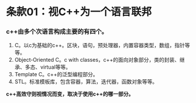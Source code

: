 # 条款01：视C++为一个语言联邦
### c++由多个次语言构成主要的有四个。
1. C。以c为基础的c++。区块，语句，预处理器，内置容器类型，数组，指针等等。
2. Object-Oriented C。c with classes，c++的面向对象部分，类的封装、继承、多态、virtual等等。
3. Template C。c++的泛型编程部分。
4. STL。标准模板库，包含容器，算法，迭代器，函数对象等等。

**c++高效守则视情况而变，取决于使用c++的哪一部分。**